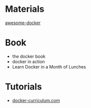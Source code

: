 # Materials
[awesome-docker](https://github.com/veggiemonk/awesome-docker)

# Book
- the docker book
- docker in action
- Learn Docker in a Month of Lunches

# Tutorials
- [docker-curriculum.com](https://docker-curriculum.com/)
